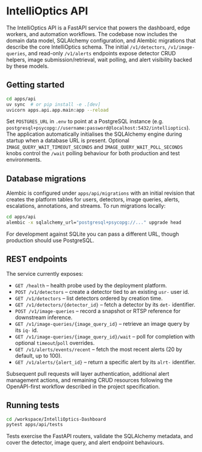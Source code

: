 # IntelliOptics API

The IntelliOptics API is a FastAPI service that powers the dashboard, edge
workers, and automation workflows. The codebase now includes the domain data
model, SQLAlchemy configuration, and Alembic migrations that describe the core
IntelliOptics schema. The initial `/v1/detectors`, `/v1/image-queries`, and
read-only `/v1/alerts` endpoints expose detector CRUD helpers, image
submission/retrieval, wait polling, and alert visibility backed by these
models.

## Getting started

```bash
cd apps/api
uv sync  # or pip install -e .[dev]
uvicorn apps.api.app.main:app --reload
```

Set `POSTGRES_URL` in `.env` to point at a PostgreSQL instance (e.g.
`postgresql+psycopg://username:password@localhost:5432/intellioptics`). The
application automatically initialises the SQLAlchemy engine during startup when
a database URL is present. Optional `IMAGE_QUERY_WAIT_TIMEOUT_SECONDS` and
`IMAGE_QUERY_WAIT_POLL_SECONDS` knobs control the `/wait` polling behaviour for
both production and test environments.

## Database migrations

Alembic is configured under `apps/api/migrations` with an initial revision that
creates the platform tables for users, detectors, image queries, alerts,
escalations, annotations, and streams. To run migrations locally:

```bash
cd apps/api
alembic -x sqlalchemy_url="postgresql+psycopg://..." upgrade head
```

For development against SQLite you can pass a different URL, though production
should use PostgreSQL.

## REST endpoints

The service currently exposes:

* `GET /health` – health probe used by the deployment platform.
* `POST /v1/detectors` – create a detector tied to an existing `usr-` user id.
* `GET /v1/detectors` – list detectors ordered by creation time.
* `GET /v1/detectors/{detector_id}` – fetch a detector by its `det-` identifier.
* `POST /v1/image-queries` – record a snapshot or RTSP reference for downstream inference.
* `GET /v1/image-queries/{image_query_id}` – retrieve an image query by its `iq-` id.
* `GET /v1/image-queries/{image_query_id}/wait` – poll for completion with optional `timeout`/`poll` overrides.
* `GET /v1/alerts/events/recent` – fetch the most recent alerts (20 by default, up to 100).
* `GET /v1/alerts/{alert_id}` – return a specific alert by its `alrt-` identifier.

Subsequent pull requests will layer authentication, additional alert
management actions, and remaining CRUD resources following the OpenAPI-first
workflow described in the project specification.

## Running tests

```bash
cd /workspace/IntelliOptics-Dashboard
pytest apps/api/tests
```

Tests exercise the FastAPI routers, validate the SQLAlchemy metadata, and cover
the detector, image query, and alert endpoint behaviours.
